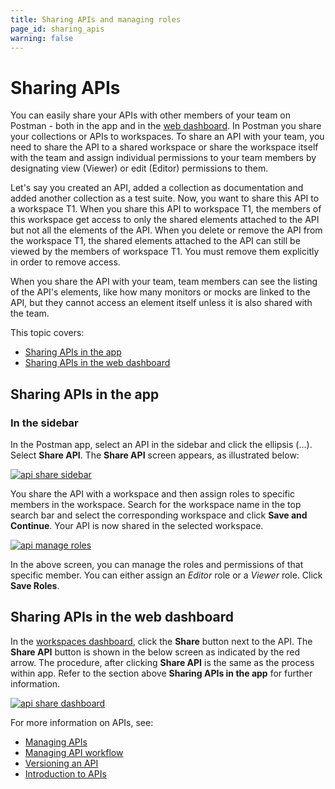 ```yaml
---
title: Sharing APIs and managing roles
page_id: sharing_apis
warning: false
---
```


# Sharing APIs

You can easily share your APIs with other members of your team on Postman - both in the app and in the [web dashboard](https://app.getpostman.com/dashboard). In Postman you share your collections or APIs to workspaces. To share an API with your team, you need to share the API to a shared workspace or share the workspace itself with the team and assign individual permissions to your team members by designating view \(Viewer\) or edit \(Editor\) permissions to them.

Let's say you created an API, added a collection as documentation and added another collection as a test suite. Now, you want to share this API to a workspace T1. When you share this API to workspace T1, the members of this workspace get access to only the shared elements attached to the API but not all the elements of the API. When you delete or remove the API from the workspace T1, the shared elements attached to the API can still be viewed by the members of workspace T1. You must remove them explicitly in order to remove access.

When you share the API with your team, team members can see the listing of the API's elements, like how many monitors or mocks are linked to the API, but they cannot access an element itself unless it is also shared with the team.

This topic covers:

* [Sharing APIs in the app](sharing_apis.md#sharing-apis-in-the-app)
* [Sharing APIs in the web dashboard](sharing_apis.md#sharing-apis-in-the-web-dashboard)

## Sharing APIs in the app

### In the sidebar

In the Postman app, select an API in the sidebar and click the ellipsis \(...\). Select **Share API**. The **Share API** screen appears, as illustrated below:

[![api share sidebar](https://s3.amazonaws.com/postman-static-getpostman-com/postman-docs/API-Share1.png)](https://s3.amazonaws.com/postman-static-getpostman-com/postman-docs/API-Share1.png)

You share the API with a workspace and then assign roles to specific members in the workspace. Search for the workspace name in the top search bar and select the corresponding workspace and click **Save and Continue**. Your API is now shared in the selected workspace.

[![api manage roles](https://s3.amazonaws.com/postman-static-getpostman-com/postman-docs/API-Manage-Roles.png)](https://s3.amazonaws.com/postman-static-getpostman-com/postman-docs/API-Manage-Roles.png)

In the above screen, you can manage the roles and permissions of that specific member. You can either assign an _Editor_ role or a _Viewer_ role. Click **Save Roles**.

## Sharing APIs in the web dashboard

In the [workspaces dashboard](https://app.getpostman.com/dashboard), click the **Share** button next to the API. The **Share API** button is shown in the below screen as indicated by the red arrow. The procedure, after clicking **Share API** is the same as the process within app. Refer to the section above **Sharing APIs in the app** for further information.

[![api share dashboard](https://s3.amazonaws.com/postman-static-getpostman-com/postman-docs/API-Share2.png)](https://s3.amazonaws.com/postman-static-getpostman-com/postman-docs/API-Share2.png)

For more information on APIs, see:

* [Managing APIs](https://github.com/kaustavdm/postman-docs-test/tree/b9c2cefa916197b408de633b2ecb1d256acf0a06/docs/postman/design_and_develop_apis/managing_apis/README.md)
* [Managing API workflow](https://github.com/kaustavdm/postman-docs-test/tree/b9c2cefa916197b408de633b2ecb1d256acf0a06/docs/postman/design_and_develop_apis/the_api_workflow/README.md)
* [Versioning an API](https://github.com/kaustavdm/postman-docs-test/tree/b9c2cefa916197b408de633b2ecb1d256acf0a06/docs/postman/design_and_develop_apis/versioning_an_api/README.md)
* [Introduction to APIs](https://github.com/kaustavdm/postman-docs-test/tree/b9c2cefa916197b408de633b2ecb1d256acf0a06/docs/postman/design_and_develop_apis/introduction_to_apis/README.md)

